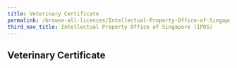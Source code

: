 ```yaml
---
title: Veterinary Certificate
permalink: /browse-all-licences/Intellectual-Property-Office-of-Singapore-(IPOS)/
third_nav_title: Intellectual Property Office of Singapore (IPOS)
---
```

## Veterinary Certificate
